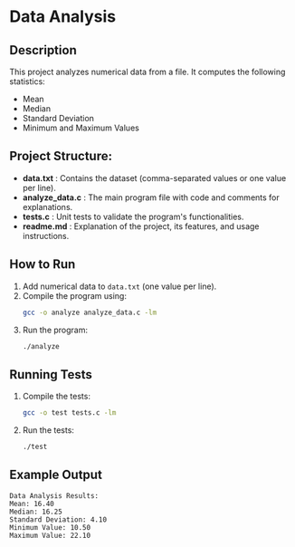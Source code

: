
# Data Analysis

## Description

This project analyzes numerical data from a file. It computes the following statistics:
- Mean
- Median
- Standard Deviation
- Minimum and Maximum Values

## Project Structure:

- **data.txt** : Contains the dataset (comma-separated values or one value per line).
- **analyze_data.c** : The main program file with code and comments for explanations.
- **tests.c** :  Unit tests to validate the program's functionalities.
- **readme.md** :  Explanation of the project, its features, and usage instructions.

## How to Run
1. Add numerical data to `data.txt` (one value per line).
2. Compile the program using:
   ```bash
   gcc -o analyze analyze_data.c -lm
   ```
3. Run the program:
   ```bash
   ./analyze
   ```
   
## Running Tests

1. Compile the tests:
   ```bash
   gcc -o test tests.c -lm
   ```
2. Run the tests:
   ```bash
   ./test
   ```

## Example Output
```
Data Analysis Results:
Mean: 16.40
Median: 16.25
Standard Deviation: 4.10
Minimum Value: 10.50
Maximum Value: 22.10
```
